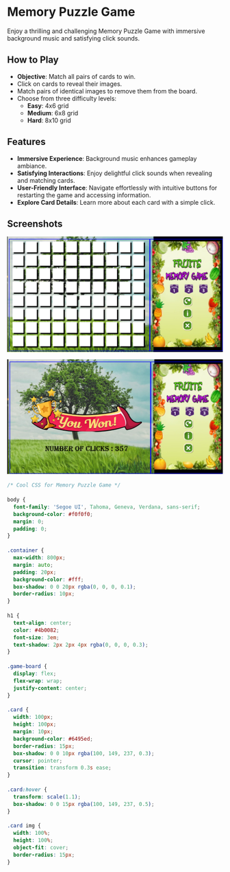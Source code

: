 # Memory Puzzle Game

Enjoy a thrilling and challenging Memory Puzzle Game with immersive background music and satisfying click sounds.

## How to Play

- **Objective**: Match all pairs of cards to win.
- Click on cards to reveal their images.
- Match pairs of identical images to remove them from the board.
- Choose from three difficulty levels:
  - **Easy**: 4x6 grid
  - **Medium**: 6x8 grid
  - **Hard**: 8x10 grid

## Features

- **Immersive Experience**: Background music enhances gameplay ambiance.
- **Satisfying Interactions**: Enjoy delightful click sounds when revealing and matching cards.
- **User-Friendly Interface**: Navigate effortlessly with intuitive buttons for restarting the game and accessing information.
- **Explore Card Details**: Learn more about each card with a simple click.

## Screenshots

![Main Screen](https://github.com/mahin78692/Memory_Puzzle_Game/blob/main/Main%20Screen.png)

![Final Screen](https://github.com/mahin78692/Memory_Puzzle_Game/blob/main/Final.png)

```css
/* Cool CSS for Memory Puzzle Game */

body {
  font-family: 'Segoe UI', Tahoma, Geneva, Verdana, sans-serif;
  background-color: #f0f0f0;
  margin: 0;
  padding: 0;
}

.container {
  max-width: 800px;
  margin: auto;
  padding: 20px;
  background-color: #fff;
  box-shadow: 0 0 20px rgba(0, 0, 0, 0.1);
  border-radius: 10px;
}

h1 {
  text-align: center;
  color: #4b0082;
  font-size: 3em;
  text-shadow: 2px 2px 4px rgba(0, 0, 0, 0.3);
}

.game-board {
  display: flex;
  flex-wrap: wrap;
  justify-content: center;
}

.card {
  width: 100px;
  height: 100px;
  margin: 10px;
  background-color: #6495ed;
  border-radius: 15px;
  box-shadow: 0 0 10px rgba(100, 149, 237, 0.3);
  cursor: pointer;
  transition: transform 0.3s ease;
}

.card:hover {
  transform: scale(1.1);
  box-shadow: 0 0 15px rgba(100, 149, 237, 0.5);
}

.card img {
  width: 100%;
  height: 100%;
  object-fit: cover;
  border-radius: 15px;
}
